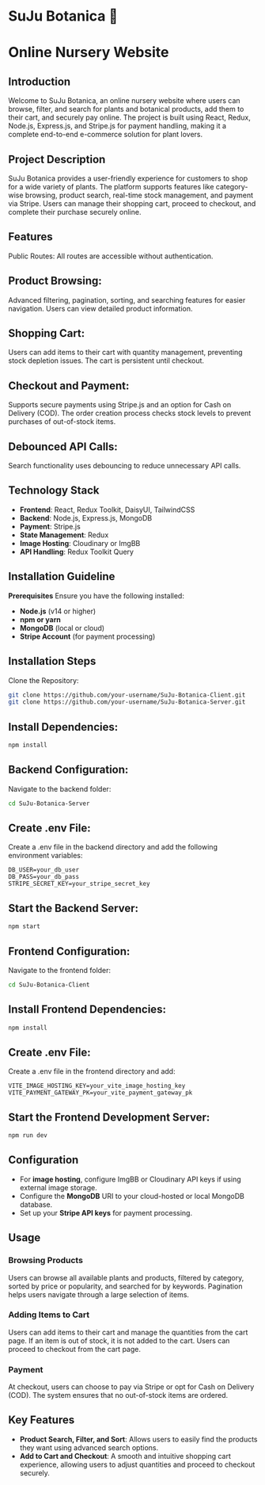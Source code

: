 # SuJu Botanica 🌱
# Online Nursery Website

## Introduction
Welcome to SuJu Botanica, an online nursery website where users can browse, filter, and search for plants and botanical products, add them to their cart, and securely pay online. The project is built using React, Redux, Node.js, Express.js, and Stripe.js for payment handling, making it a complete end-to-end e-commerce solution for plant lovers.

## Project Description
SuJu Botanica provides a user-friendly experience for customers to shop for a wide variety of plants. The platform supports features like category-wise browsing, product search, real-time stock management, and payment via Stripe. Users can manage their shopping cart, proceed to checkout, and complete their purchase securely online.

## Features
Public Routes:
All routes are accessible without authentication.

## Product Browsing:
Advanced filtering, pagination, sorting, and searching features for easier navigation. Users can view detailed product information.

## Shopping Cart:
Users can add items to their cart with quantity management, preventing stock depletion issues. The cart is persistent until checkout.

## Checkout and Payment:
Supports secure payments using Stripe.js and an option for Cash on Delivery (COD). The order creation process checks stock levels to prevent purchases of out-of-stock items.

## Debounced API Calls:
Search functionality uses debouncing to reduce unnecessary API calls.

## Technology Stack
- **Frontend**: React, Redux Toolkit, DaisyUI, TailwindCSS
- **Backend**: Node.js, Express.js, MongoDB
- **Payment**: Stripe.js
- **State Management**: Redux
- **Image Hosting**: Cloudinary or ImgBB
- **API Handling**: Redux Toolkit Query
  
## Installation Guideline
**Prerequisites**
Ensure you have the following installed:

- **Node.js** (v14 or higher)
- **npm or yarn**
- **MongoDB** (local or cloud)
- **Stripe Account** (for payment processing)

## Installation Steps
Clone the Repository:

```bash Copy code
git clone https://github.com/your-username/SuJu-Botanica-Client.git
git clone https://github.com/your-username/SuJu-Botanica-Server.git
```

## Install Dependencies:
```bash Copy code
npm install
```
## Backend Configuration:
Navigate to the backend folder:
```bash Copy code
cd SuJu-Botanica-Server
```

## Create .env File:
Create a .env file in the backend directory and add the following environment variables:
```plaintext Copy code
DB_USER=your_db_user
DB_PASS=your_db_pass
STRIPE_SECRET_KEY=your_stripe_secret_key
```

## Start the Backend Server:
```bash Copy code
npm start
```

## Frontend Configuration:
Navigate to the frontend folder:
```bash Copy code
cd SuJu-Botanica-Client
```
## Install Frontend Dependencies:
```bash Copy code
npm install
```

## Create .env File:
Create a .env file in the frontend directory and add:
```plaintext Copy code
VITE_IMAGE_HOSTING_KEY=your_vite_image_hosting_key
VITE_PAYMENT_GATEWAY_PK=your_vite_payment_gateway_pk
```
## Start the Frontend Development Server:
```bash Copy code
npm run dev
```
## Configuration
- For **image hosting**, configure ImgBB or Cloudinary API keys if using external image storage.
- Configure the **MongoDB** URI to your cloud-hosted or local MongoDB database.
- Set up your **Stripe API keys** for payment processing.

## Usage

### Browsing Products
Users can browse all available plants and products, filtered by category, sorted by price or popularity, and searched for by keywords. Pagination helps users navigate through a large selection of items.

### Adding Items to Cart
Users can add items to their cart and manage the quantities from the cart page. If an item is out of stock, it is not added to the cart. Users can proceed to checkout from the cart page.

### Payment
At checkout, users can choose to pay via Stripe or opt for Cash on Delivery (COD). The system ensures that no out-of-stock items are ordered.

## Key Features
- **Product Search, Filter, and Sort**: Allows users to easily find the products they want using advanced search options.
- **Add to Cart and Checkout**: A smooth and intuitive shopping cart experience, allowing users to adjust quantities and proceed to checkout securely.

